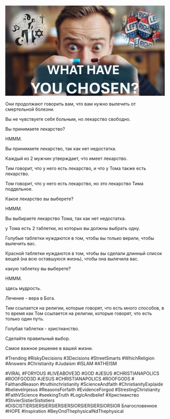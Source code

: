 ![Video cover image](../cover.jpg "cover photo")

Они продолжают говорить вам, что вам нужно вылечить от смертельной болезни.

Вы не чувствуете себя больным, но лекарство свободно.

Вы принимаете лекарство?

HMMM.

Вы принимаете лекарство, так как нет недостатка.

Каждый из 2 мужчин утверждает, что имеет лекарство.

Тим говорит, что у него есть лекарство, и что у Тома также есть лекарство.

Том говорит, что у него есть лекарство, но это лекарство Тима поддельное.

Какое лекарство вы выберете?

HMMM.

Вы выбираете лекарство Тома, так как нет недостатка.

у Тома есть 2 таблетки, из которых вы должны выбрать одну.

Голубые таблетки нуждаются в том, чтобы вы только верили, чтобы вылечить вас.

Красной таблетки нуждаются в том, чтобы вы сделали длинный список вещей (на всю оставшуюся жизнь), чтобы она вылечила вас.

какую таблетку вы выберете?

HMMM.

здесь мудрость.

Лечение - вера в Бога.

Тим ссылается на религии, которые говорят, что есть много способов, в то время как Том ссылается на религии, которые говорят, что есть только один путь.

Голубая таблетки - христианство.

Сделайте правильный выбор.

Самое важное решение в вашей жизни.

#Trending #RiskyDecisions #3Decisions #StreetSmarts #WhichReligion #Answers #Christianity #Judaism #ISLAM #ATHEISM

#VIRAL #FORYOUS #LIVEABOVE3D #GOD #JESUS ​​#CHRISTIANAPOLICS #ROOFGOD3D #JESUS ​​#CHRISTIANAPOLICS #ROOFGODS # FaithandReason #truthinchristianity #ScienceAndfaith #ChristianityExplaide #believeInjesus #ReasonsForfaith #EvidenceForgod #StrestingChristianity #FaithVScience #seekingTruth #LogicAndbelief #Христианство #StivierSistierSististiers #DISCISTIERSIERSIERSIERSIERSIORSIERSIERSIORSIOR Благословенное #HOPE #Inspiration #BeyOndThephysicalNdThephysical